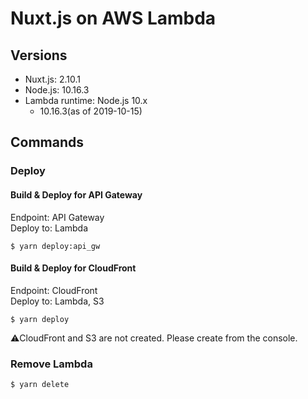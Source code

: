 # Nuxt.js on AWS Lambda

## Versions

- Nuxt.js: 2.10.1
- Node.js: 10.16.3
- Lambda runtime: Node.js 10.x 
  - 10.16.3(as of 2019-10-15)

## Commands

### Deploy

#### Build & Deploy for API Gateway

Endpoint: API Gateway  
Deploy to: Lambda

```
$ yarn deploy:api_gw
```

#### Build & Deploy for CloudFront

Endpoint: CloudFront  
Deploy to: Lambda, S3

```
$ yarn deploy
```

⚠️CloudFront and S3 are not created. Please create from the console.

### Remove Lambda 

```
$ yarn delete
```
